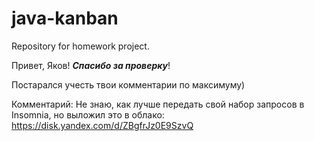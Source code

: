 # java-kanban
Repository for homework project.

Привет, Яков!  **_Спасибо за проверку_**!

Постарался учесть твои комментарии по максимуму) 


Комментарий: 
Не знаю, как лучше передать свой набор запросов в Insomnia, но выложил это в облако: https://disk.yandex.com/d/ZBgfrJz0E9SzvQ